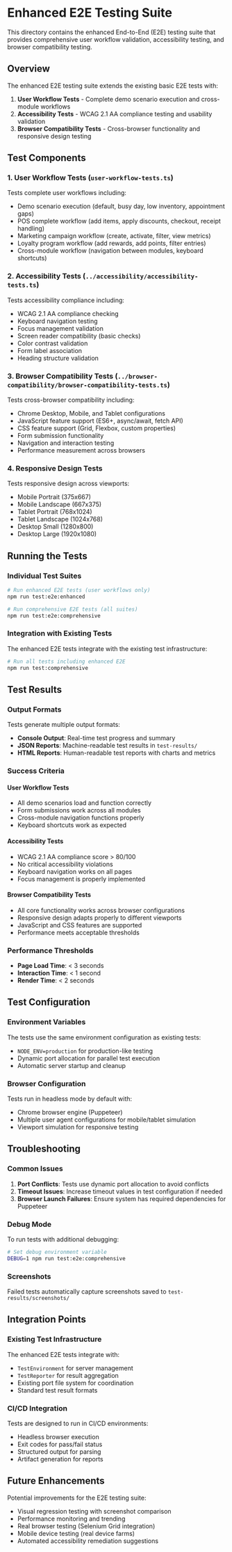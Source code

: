 # Enhanced E2E Testing Suite

This directory contains the enhanced End-to-End (E2E) testing suite that provides comprehensive user workflow validation, accessibility testing, and browser compatibility testing.

## Overview

The enhanced E2E testing suite extends the existing basic E2E tests with:

1. **User Workflow Tests** - Complete demo scenario execution and cross-module workflows
2. **Accessibility Tests** - WCAG 2.1 AA compliance testing and usability validation
3. **Browser Compatibility Tests** - Cross-browser functionality and responsive design testing

## Test Components

### 1. User Workflow Tests (`user-workflow-tests.ts`)

Tests complete user workflows including:

- Demo scenario execution (default, busy day, low inventory, appointment gaps)
- POS complete workflow (add items, apply discounts, checkout, receipt handling)
- Marketing campaign workflow (create, activate, filter, view metrics)
- Loyalty program workflow (add rewards, add points, filter entries)
- Cross-module workflow (navigation between modules, keyboard shortcuts)

### 2. Accessibility Tests (`../accessibility/accessibility-tests.ts`)

Tests accessibility compliance including:

- WCAG 2.1 AA compliance checking
- Keyboard navigation testing
- Focus management validation
- Screen reader compatibility (basic checks)
- Color contrast validation
- Form label association
- Heading structure validation

### 3. Browser Compatibility Tests (`../browser-compatibility/browser-compatibility-tests.ts`)

Tests cross-browser compatibility including:

- Chrome Desktop, Mobile, and Tablet configurations
- JavaScript feature support (ES6+, async/await, fetch API)
- CSS feature support (Grid, Flexbox, custom properties)
- Form submission functionality
- Navigation and interaction testing
- Performance measurement across browsers

### 4. Responsive Design Tests

Tests responsive design across viewports:

- Mobile Portrait (375x667)
- Mobile Landscape (667x375)
- Tablet Portrait (768x1024)
- Tablet Landscape (1024x768)
- Desktop Small (1280x800)
- Desktop Large (1920x1080)

## Running the Tests

### Individual Test Suites

```bash
# Run enhanced E2E tests (user workflows only)
npm run test:e2e:enhanced

# Run comprehensive E2E tests (all suites)
npm run test:e2e:comprehensive
```

### Integration with Existing Tests

The enhanced E2E tests integrate with the existing test infrastructure:

```bash
# Run all tests including enhanced E2E
npm run test:comprehensive
```

## Test Results

### Output Formats

Tests generate multiple output formats:

- **Console Output**: Real-time test progress and summary
- **JSON Reports**: Machine-readable test results in `test-results/`
- **HTML Reports**: Human-readable test reports with charts and metrics

### Success Criteria

#### User Workflow Tests

- All demo scenarios load and function correctly
- Form submissions work across all modules
- Cross-module navigation functions properly
- Keyboard shortcuts work as expected

#### Accessibility Tests

- WCAG 2.1 AA compliance score > 80/100
- No critical accessibility violations
- Keyboard navigation works on all pages
- Focus management is properly implemented

#### Browser Compatibility Tests

- All core functionality works across browser configurations
- Responsive design adapts properly to different viewports
- JavaScript and CSS features are supported
- Performance meets acceptable thresholds

### Performance Thresholds

- **Page Load Time**: < 3 seconds
- **Interaction Time**: < 1 second
- **Render Time**: < 2 seconds

## Test Configuration

### Environment Variables

The tests use the same environment configuration as existing tests:

- `NODE_ENV=production` for production-like testing
- Dynamic port allocation for parallel test execution
- Automatic server startup and cleanup

### Browser Configuration

Tests run in headless mode by default with:

- Chrome browser engine (Puppeteer)
- Multiple user agent configurations for mobile/tablet simulation
- Viewport simulation for responsive testing

## Troubleshooting

### Common Issues

1. **Port Conflicts**: Tests use dynamic port allocation to avoid conflicts
2. **Timeout Issues**: Increase timeout values in test configuration if needed
3. **Browser Launch Failures**: Ensure system has required dependencies for Puppeteer

### Debug Mode

To run tests with additional debugging:

```bash
# Set debug environment variable
DEBUG=1 npm run test:e2e:comprehensive
```

### Screenshots

Failed tests automatically capture screenshots saved to `test-results/screenshots/`

## Integration Points

### Existing Test Infrastructure

The enhanced E2E tests integrate with:

- `TestEnvironment` for server management
- `TestReporter` for result aggregation
- Existing port file system for coordination
- Standard test result formats

### CI/CD Integration

Tests are designed to run in CI/CD environments:

- Headless browser execution
- Exit codes for pass/fail status
- Structured output for parsing
- Artifact generation for reports

## Future Enhancements

Potential improvements for the E2E testing suite:

- Visual regression testing with screenshot comparison
- Performance monitoring and trending
- Real browser testing (Selenium Grid integration)
- Mobile device testing (real device farms)
- Automated accessibility remediation suggestions
